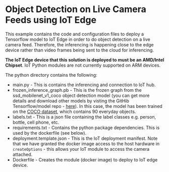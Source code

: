 # Object Detection on Live Camera Feeds using IoT Edge

This example contains the code and configuration files to deploy a Tensorflow model to IoT Edge in order to do object detection on a live camera feed. Therefore, the inferencing is happening close to the edge device rather than video frames being sent to the cloud for inferencing.

__The IoT Edge device that this solution is deployed to must be an AMD/Intel Chipset__. IoT Python modules are not currently supported on ARM devices.

The python directory contains the following:

* main.py - This is contains the inferencing and connection to IoT hub.
* frozen_inference_graph.pb - This is the frozen graph from the ssd_mobilenet_v1_coco object detection model (you can get more details and download other models by visting the GitHib Tensorflow/model repo - [here](https://github.com/tensorflow/models/blob/master/research/object_detection/g3doc/detection_model_zoo.md)). In this case, the model has been trained on the [COCO dataset](http://mscoco.org/), which contains 90 everyday objects.
* labels.txt - This is a json file containing the label classes e.g. person, bottle, cell phone, etc.
* requirements.txt - Contains the python package dependencies. This is used by the dockerfile (see below). 
* deployment.template.json - This is the IoT deployment manifest. Note that we have granted the docker image access to the host hardware in `createOptions` - this allows your IoT module to access the camera attached.
* Dockerfile - Creates the module (docker image) to deploy to IoT edge device.



